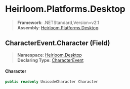 # Heirloom.Platforms.Desktop

> **Framework**: .NETStandard,Version=v2.1  
> **Assembly**: [Heirloom.Platforms.Desktop][0]

## CharacterEvent.Character (Field)

> **Namespace**: [Heirloom.Desktop][0]  
> **Declaring Type**: [CharacterEvent][1]

#### Character

```cs
public readonly UnicodeCharacter Character
```

[0]: ../../../Heirloom.Platforms.Desktop.md
[1]: ../CharacterEvent.md
